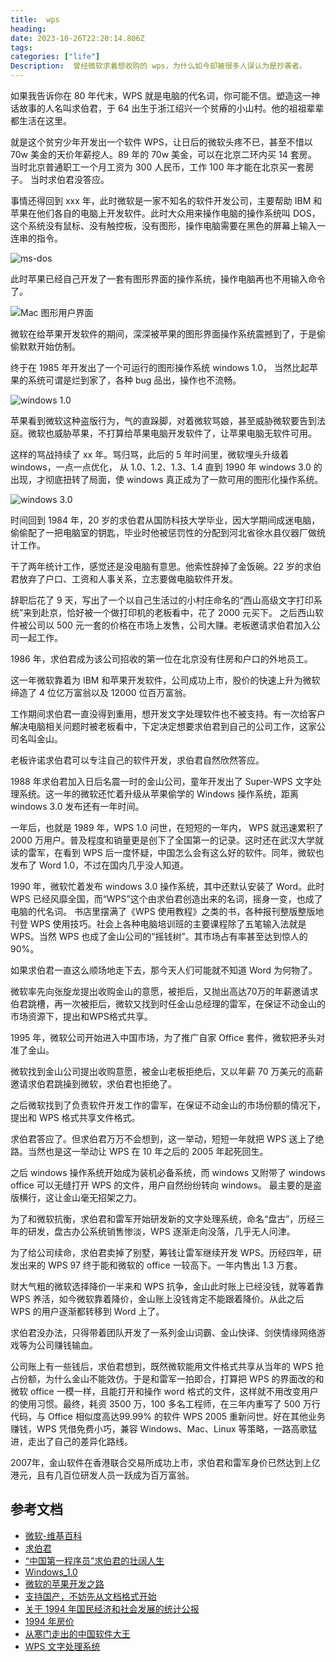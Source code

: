 ```yaml
---
title:  wps
heading:  
date: 2023-10-26T22:20:14.806Z
tags: 
categories: ["life"]
Description:  曾经微软求着想收购的 wps，为什么如今却被很多人误认为是抄袭者。
---
```


如果我告诉你在 80 年代末，WPS 就是电脑的代名词，你可能不信。塑造这一神话故事的人名叫求伯君，于 64 出生于浙江绍兴一个贫瘠的小山村。他的祖祖辈辈都生活在这里。

就是这个贫穷少年开发出一个软件 WPS，让日后的微软头疼不已，甚至不惜以 70w 美金的天价年薪挖人。89 年的 70w 美金，可以在北京二环内买 14 套房。
当时北京普通职工一个月工资为 300 人民币，工作 100 年才能在北京买一套房子。 当时求伯君没答应。


事情还得回到 xxx 年，此时微软是一家不知名的软件开发公司，主要帮助 IBM 和苹果在他们各自的电脑上开发软件。此时大众用来操作电脑的操作系统叫 DOS，
这个系统没有鼠标、没有触控板，没有图形，操作电脑需要在黑色的屏幕上输入一连串的指令。

![ms-dos](https://xqimg.imedao.com/1882909280dab193fe8abf70.png!800.jpg)

此时苹果已经自己开发了一套有图形界面的操作系统，操作电脑再也不用输入命令了。

![Mac 图形用户界面](https://imgslim.geekpark.net/uploads/image/file/3b/3a/3b3a9c217074059c9ab15bdb8f602fc6.jpg)

微软在给苹果开发软件的期间，深深被苹果的图形界面操作系统震撼到了，于是偷偷默默开始仿制。

终于在 1985 年开发出了一个可运行的图形操作系统 windows 1.0， 当然比起苹果的系统可谓是烂到家了，各种 bug 品出，操作也不流畅。

![windows 1.0](http://5b0988e595225.cdn.sohucs.com/images/20200505/3cc623ab301f42b2957463fe8d35e657.JPG)

苹果看到微软这种盗版行为，气的直跺脚，对着微软骂娘，甚至威胁微软要告到法庭。微软也威胁苹果，不打算给苹果电脑开发软件了，让苹果电脑无软件可用。

这样的骂战持续了 xx 年。骂归骂，此后的 5 年时间里，微软埋头升级着 windows，一点一点优化，
从 1.0、1.2、1.3、1.4 直到 1990 年 windows 3.0 的出现，才彻底扭转了局面，使 windows 真正成为了一款可用的图形化操作系统。

![windows 3.0](https://img-blog.csdnimg.cn/img_convert/9687ce8522061de9e1a603979fe8b95e.png)


时间回到 1984 年，20 岁的求伯君从国防科技大学毕业，因大学期间成迷电脑，偷偷配了一把电脑室的钥匙，毕业时他被惩罚性的分配到河北省徐水县仪器厂做统计工作。

干了两年统计工作，感觉还是没电脑有意思。他索性辞掉了金饭碗。22 岁的求伯君放弃了户口、工资和人事关系，立志要做电脑软件开发。

辞职后花了 9 天，写出了一个以自己生活过的小村庄命名的“西山高级文字打印系统”来到赴京，恰好被一个做打印机的老板看中，花了 2000 元买下。
之后西山软件被公司以 500 元一套的价格在市场上发售，公司大赚。老板邀请求伯君加入公司一起工作。

1986 年，求伯君成为该公司招收的第一位在北京没有住房和户口的外地员工。

这一年微软靠着为 IBM 和苹果开发软件，公司成功上市，股价的快速上升为微软缔造了 4 位亿万富翁以及 12000 位百万富翁。

工作期间求伯君一直没得到重用，想开发文字处理软件也不被支持。有一次给客户解决电脑相关问题时被老板看中，下定决定想要求伯君到自己的公司工作，这家公司名叫金山。

老板许诺求伯君可以专注自己的软件开发，求伯君自然欣然答应。

1988 年求伯君加入日后名震一时的金山公司，童年开发出了 Super-WPS 文字处理系统。这一年的微软还忙着升级从苹果偷学的 Windows 操作系统，距离 windows 3.0 发布还有一年时间。

一年后，也就是 1989 年，WPS 1.0 问世，在短短的一年内， WPS 就迅速累积了 2000 万用户。普及程度和销量更是创下了全国第一的记录。这时还在武汉大学就读的雷军，在看到 WPS 后一度怀疑，中国怎么会有这么好的软件。同年，微软也发布了 Word 1.0，不过在国内几乎没人知道。

1990 年，微软忙着发布 windows 3.0 操作系统，其中还默认安装了 Word。此时 WPS 已经风靡全国，而“WPS”这个由求伯君创造出来的名词，摇身一变，也成了电脑的代名词。
书店里摆满了《WPS 使用教程》之类的书，各种报刊整版整版地刊登 WPS 使用技巧。社会上各种电脑培训班的主要课程除了五笔输入法就是 WPS。当然 WPS 也成了金山公司的“摇钱树”。其市场占有率甚至达到惊人的 90%。

如果求伯君一直这么顺场地走下去，那今天人们可能就不知道 Word 为何物了。



微软率先向张旋龙提出收购金山的意愿，被拒后，又抛出高达70万的年薪邀请求伯君跳槽，再一次被拒后，微软又找到时任金山总经理的雷军，在保证不动金山的市场资源下，提出和WPS格式共享。

1995 年，微软公司开始进入中国市场，为了推广自家 Office 套件，微软把矛头对准了金山。

微软找到金山公司提出收购意愿，被金山老板拒绝后，又以年薪 70 万美元的高薪邀请求伯君跳操到微软，求伯君也拒绝了。

之后微软找到了负责软件开发工作的雷军，在保证不动金山的市场份额的情况下，提出和 WPS 格式共享文件格式。

求伯君答应了。但求伯君万万不会想到，这一举动，短短一年就把 WPS 送上了绝路。当然也是这一举动让 WPS 在 10 年之后的 2005 年起死回生。

之后 windows 操作系统开始成为装机必备系统，而 windows 又附带了 windows office 可以无缝打开 WPS 的文件，用户自然纷纷转向 windows。
最主要的是盗版横行，这让金山毫无招架之力。

为了和微软抗衡，求伯君和雷军开始研发新的文字处理系统，命名“盘古”，历经三年的研发，盘古办公系统销售惨淡，WPS 逐渐走向没落，几乎无人问津。

为了给公司续命，求伯君卖掉了别墅，筹钱让雷军继续开发 WPS。历经四年，研发出来的 WPS 97 终于能和微软的 office 一较高下。一年内售出 1.3 万套。

财大气粗的微软选择降价一半来和 WPS 抗争，金山此时账上已经没钱，就等着靠 WPS 养活，如今微软靠着降价，金山账上没钱肯定不能跟着降价。从此之后 WPS 的用户逐渐都转移到 Word 上了。

求伯君没办法，只得带着团队开发了一系列金山词霸、金山快译、剑侠情缘网络游戏等为公司赚钱输血。

公司账上有一些钱后，求伯君想到，既然微软能用文件格式共享从当年的 WPS 抢占份额，为什么金山不能效仿。于是和雷军一拍即合，打算把 WPS 的界面改的和微软 office 一模一样，且能打开和操作 word 格式的文件，这样就不用改变用户的使用习惯。最终，耗资 3500 万，100 多名工程师，在三年内重写了 500 万行代码，与 Office 相似度高达99.99% 的软件 WPS 2005 重新问世。好在其他业务赚钱，WPS 凭借免费小巧，兼容 Windows、Mac、Linux 等策略，一路高歌猛进，走出了自己的差异化路线。

2007年，金山软件在香港联合交易所成功上市，求伯君和雷军身价已然达到上亿港元，且有几百位研发人员一跃成为百万富翁。









 







## 参考文档
- [微软-维基百科](https://zh.wikipedia.org/zh-cn/%E5%BE%AE%E8%BD%AF)
- [求伯君](https://www.163.com/dy/article/H6KE5I250552XD0A.html)
- [“中国第一程序员”求伯君的壮阔人生](https://www.163.com/dy/article/H6KE5I250552XD0A.html)
- [Windows_1.0](https://zh.wikipedia.org/wiki/Windows_1.0)
- [微软的苹果开发之路](https://www.geekpark.net/news/259659)
- [支持国产，不妨先从文档格式开始](https://www.eskysky.com/1621.html)
- [关于 1994 年国民经济和社会发展的统计公报](http://www.stats.gov.cn/xxgk/sjfb/tjgb2020/201311/P020200617516950577971.PDF)
- [1994 年房价](https://iauto.ifeng.com/news/quanmeiti/20210705/1602374.shtml?&back)
- [从寒门走出的中国软件大王](http://www.shuku.net:8082/novels/baogaowenxue/chmzcdzgrjdw.html)
- [WPS 文字处理系统](https://zh.wikipedia.org/wiki/WPS%E6%96%87%E5%AD%97%E5%A4%84%E7%90%86%E7%B3%BB%E7%BB%9F)